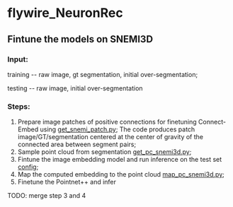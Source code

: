 # flywire_NeuronRec
## Fintune the models on SNEMI3D
### Input: 

training -- raw image, gt segmentation, initial over-segmentation;

testing -- raw image, initial over-segmentation
### Steps: 
1. Prepare image patches of positive connections for finetuning Connect-Embed using [get_snemi_patch.py](https://github.com/Levishery/Biological-graph/blob/main/biologicalgraphs/neuronseg/scripts/get_snemi_patch.py);
   The code produces patch image/GT/segmentation centered at the center of gravity of the connected area between segment pairs;
2. Sample point cloud from segmentation [get_pc_snemi3d.py](https://github.com/Levishery/flywire_NeuronRec/blob/main/dataset/snemi3d/get_pc_snemi3d.py);
3. Fintune the image embedding model and run inference on the test set [config](https://github.com/Levishery/flywire_NeuronRec/blob/main/configs/imageEmbedding/Image-Unet-SNEMI3D.yaml);
4. Map the computed embedding to the point cloud [map_pc_snemi3d.py](https://github.com/Levishery/flywire_NeuronRec/blob/main/dataset/snemi3d/map_pc_snemi3d.py);
5. Finetune the Pointnet++ and infer

TODO: merge step 3 and 4
